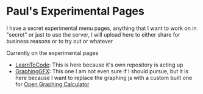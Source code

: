 # Paul's Experimental Pages

I have a secret experimental menu pages, anything that I want to work on in "secret" or just to use the server, I will upload here to either share for business reasons or to try out or whatever

Currently on the experimental pages
- [LearnToCode](http://www.pgonzbecer.com/experiments/LearnToCode): This is here because it's own repository is acting up
- [GraphingGFX](http://www.pgonzbecer.com/experiments/GraphingGFX): This one I am not even sure if I should pursue, but it is here because I want to replace the graphing js with a custom built one for [Open Graphing Calculator](http://www.opengraphingcalculator.com/)
